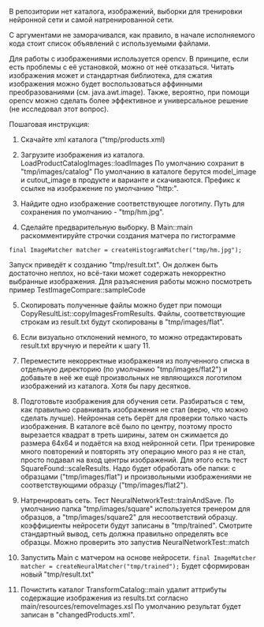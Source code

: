 В репозитории нет каталога, изображений, выборки для тренировки нейронной сети и самой натренированной сети.

С аргументами не заморачивался, как правило, в начале исполняемого кода стоит список объявлений с используемыми файлами.

Для работы с изображениями используется opencv. В принципе, если есть проблемы с её установкой, можно от неё отказаться.
Читать изображения может и стандартная библиотека, для сжатия изображения можно будет воспользоваться аффинными преобразованиями
(см. java.awt.image). Также, вероятно, при помощи opencv можно сделать более эффективное и универсальное решение (не исследовал этот вопрос).

Пошаговая инструкция:
1. Скачайте xml каталога ("tmp/products.xml)

2. Загрузите изображения из каталога.
LoadProductCatalogImages::loadImages
По умолчанию сохранит в "tmp/images/catalog"
По умолчанию в каталоге берутся model_image и cutout_image в продукте и варианте и скачиваются.
Префикс к ссылке на изображение по умолчанию "http:".

3. Найдите одно изображение соответствующее логотипу.
Путь для сохранения по умолчанию - "tmp/hm.jpg".

4. Сделайте предварительную выборку.
В Main::main раскомментируйте строчки создания матчера по гистограмме
```
final ImageMatcher matcher = createHistogramMatcher("tmp/hm.jpg");
``` 
Запуск приведёт к созданию "tmp/result.txt".
Он должен быть достаточно неплох, но всё-таки может содержать некорректно выбранные изображения.
Для разъяснения работы можно посмотреть пример TestImageCompare::sampleCode

5. Скопировать полученные файлы можно будет при помощи CopyResultList::copyImagesFromResults.
Файлы, соответствующие строкам из result.txt будут скопированы в "tmp/images/flat".

6. Если визуально отклонений немного, то можно отредактировать result.txt вручную
и перейти к шагу 11.

7. Переместите некорректные изображения из полученного списка в отдельную директорию (по умолчанию "tmp/images/flat2")
и добавьте в неё же ещё произвольных не являющихся логотипом изображений из каталога. Хотя бы пару десятков.

8. Подготовьте изображения для обучения сети.
Разбираться с тем, как правильно сравнивать изображения не стал (верю, что можно сделать лучше).
Нейронная сеть берёт для проверки только часть изображения. В каталоге всё было по центру, поэтому просто вырезается 
квадрат в треть ширины, затем он сжимается до размера 64x64 и подаётся на вход нейронной сети. При тренировке много
повторений и повторять эту операцию много раз я не стал, просто подавал на вход центры изображений.
Для этого есть тест SquareFound::scaleResults. Надо будет обработать обе папки: с образцами ("tmp/images/flat") и произвольными
изображениями не соответствующими образцу ("tmp/images/flat2").

9. Натренировать сеть. Тест NeuralNetworkTest::trainAndSave.
По умолчанию папка "tmp/images/square" используется тренером для образцов,
а "tmp/images/square2" для несоответствий образцу.
коэффициенты нейросети будут записаны в "tmp/trained".
Смотрите стандартный вывод, сеть должна правильно определять все образцы.
Можно проверить это запустив NeuralNetworkTest::match

10. Запустить Main с матчером на основе нейросети.
```final ImageMatcher matcher = createNeuralMatcher("tmp/trained");```
Будет сформирован новый "tmp/result.txt"

11. Почистить каталог
TransformCatalog::main удалит аттрибуты содержащие изображения из results.txt согласно main/resources/removeImages.xsl
По умолчанию результат будет записан в "changedProducts.xml".
